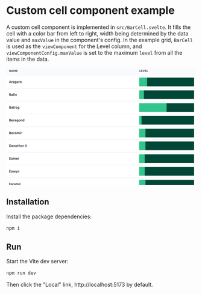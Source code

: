 # Custom cell component example

A custom cell component is implemented in ```src/BarCell.svelte```. It fills the cell with a color bar from left to right, width being determined by the data value and ```maxValue``` in the component's config. In the example grid, ```BarCell``` is used as the ```viewComponent``` for the Level column, and ```viewComponentConfig.maxValue``` is set to the maximum ```level``` from all the items in the data.

![](screenshot-05.png)

## Installation

Install the package dependencies:

```sh
npm i
```

## Run

Start the Vite dev server:
```sh
npm run dev
```

Then click the "Local" link, http://localhost:5173 by default.
